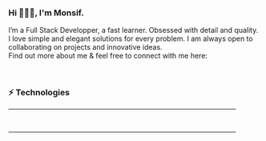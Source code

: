 <h3> Hi 🙋🏻‍♂️, I'm Monsif.</h3>

I’m a Full Stack Developper, a fast learner. Obsessed with detail and quality. I love simple and elegant solutions for every problem.
I am always open to collaborating on projects and innovative ideas. <br>
Find out more about me & feel free to connect with me here:
<br>
<div>
  <a href="Monsif.Ghazaui.tab@gmail.com" rel="">
    <img src="https://img.shields.io/badge/Monsif.Ghazaui.tab@gmail.com-D14836?style=for-the-badge&logo=gmail&logoColor=white" alt="" data-canonical-src="" style="max-           width:100%;"></a>

  <a href="https://www.linkedin.com/in/monsif-el-ghazaoui-a852a8140/" rel="">
  <img src="https://img.shields.io/badge/ElGazaoui Monsif-0077B5?style=for-the-badge&logo=linkedin&logoColor=white" alt="" data-canonical-src="" style="max-width:100%;"></a>

  <a href="https://twitter.com/MElghazaoui" rel="">
  <img src="https://img.shields.io/badge/ElGazaoui Monsif-1DA1F2?style=for-the-badge&logo=twitter&logoColor=white" alt="" data- canonical-src="" style="max-width:100%;"></a>
</div>

<h3>⚡ Technologies</h3>
<hr size="8" width="90%" color=""> 
<a href="https://twitter.com/MElghazaoui" rel="">
  <img src="https://img.shields.io/badge/JavaScript-F7DF1E?style=for-the-badge&logo=javascript&logoColor=black" alt="" data- canonical-src="" style="max-width:100%;"></a>
<a href="https://twitter.com/MElghazaoui" rel="">
  <img src="https://img.shields.io/badge/HTML5-E34F26?style=for-the-badge&logo=html5&logoColor=white" alt="" data- canonical-src="" style="max-width:100%;"></a>
<a href="https://twitter.com/MElghazaoui" rel="">
  <img src="https://img.shields.io/badge/CSS3-1572B6?style=for-the-badge&logo=css3&logoColor=white" alt="" data- canonical-src="" style="max-width:100%;"></a>
<a href="https://twitter.com/MElghazaoui" rel="">
  <img src="https://img.shields.io/badge/Sass-CC6699?style=for-the-badge&logo=sass&logoColor=white" alt="" data- canonical-src="" style="max-width:100%;"></a>
<a href="https://twitter.com/MElghazaoui" rel="">
  <img src="https://img.shields.io/badge/Bootstrap-563D7C?style=for-the-badge&logo=bootstrap&logoColor=white" alt="" data- canonical-src="" style="max-width:100%;"></a>

  
<a href="https://twitter.com/MElghazaoui" rel="">
  <img src="https://img.shields.io/badge/MySQL-00000F?style=for-the-badge&logo=mysql&logoColor=white" alt="" data- canonical-src="" style="max-width:100%;"></a>
<a href="https://twitter.com/MElghazaoui" rel="">
  <img src="https://img.shields.io/badge/PostgreSQL-316192?style=for-the-badge&logo=postgresql&logoColor=white" alt="" data- canonical-src="" style="max-width:100%;"></a>
  
<a href="https://twitter.com/MElghazaoui" rel="">
  <img src="https://img.shields.io/badge/npm-CB3837?style=for-the-badge&logo=npm&logoColor=white" alt="" data- canonical-src="" style="max-width:100%;"></a>
<a href="https://twitter.com/MElghazaoui" rel="">
  <img src="https://img.shields.io/badge/Git-F05032?style=for-the-badge&logo=git&logoColor=white" alt="" data- canonical-src="" style="max-width:100%;"></a>
<a href="https://twitter.com/MElghazaoui" rel="">
  <img src="https://img.shields.io/badge/Postman-FF6C37?style=for-the-badge&logo=Postman&logoColor=white" alt="" data- canonical-src="" style="max-width:100%;"></a>
  
<a href="https://twitter.com/MElghazaoui" rel="">
  <img src="https://img.shields.io/badge/Node.js-43853D?style=for-the-badge&logo=node.js&logoColor=white" alt="" data- canonical-src="" style="max-width:100%;"></a>
<a href="https://twitter.com/MElghazaoui" rel="">
  <img src="https://img.shields.io/badge/Express.js-000000?style=for-the-badge&logo=express&logoColor=white" alt="" data- canonical-src="" style="max-width:100%;"></a>
<a href="https://twitter.com/MElghazaoui" rel="">
  <img src="https://img.shields.io/badge/React-20232A?style=for-the-badge&logo=react&logoColor=61DAFB" alt="" data- canonical-src="" style="max-width:100%;"></a>
<a href="https://twitter.com/MElghazaoui" rel="">
  <img src="https://img.shields.io/badge/React_Router-CA4245?style=for-the-badge&logo=react-router&logoColor=white" alt="" data- canonical-src="" style="max-width:100%;"></a>
  
<a href="https://twitter.com/MElghazaoui" rel="">
  <img src="https://img.shields.io/badge/Heroku-430098?style=for-the-badge&logo=heroku&logoColor=white" alt="" data- canonical-src="" style="max-width:100%;"></a>  

<br>
<hr size="8" width="90%" color=""> 
<a href="" rel="">
  <img src="https://github-readme-stats.vercel.app/api?username=Monsif96" alt="" data- canonical-src="" style="max-width:100%;"></a>
<a href="" rel="">
  <img src="https://github-readme-stats.vercel.app/api/top-langs/?username=Monsif96&layout=compact" alt="" data- canonical-src="" style="max-width:100%;"></a>


  
  
